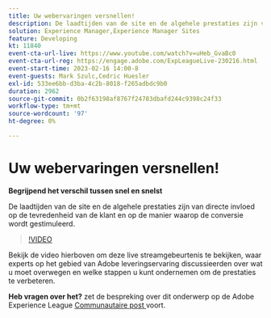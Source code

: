 ```yaml
---
title: Uw webervaringen versnellen!
description: De laadtijden van de site en de algehele prestaties zijn van directe invloed op de tevredenheid van de klant en op de manier waarop de conversie wordt gestimuleerd.
solution: Experience Manager,Experience Manager Sites
feature: Developing
kt: 11840
event-cta-url-live: https://www.youtube.com/watch?v=uHeb_GvaBc0
event-cta-url-reg: https://engage.adobe.com/ExpLeagueLive-230216.html
event-start-time: 2023-02-16 14:00-8
event-guests: Mark Szulc,Cedric Huesler
exl-id: 533ee6bb-d3ba-4c2b-8018-f265adbdc9b0
duration: 2962
source-git-commit: 0b2f63198af8767f24783dbafd244c9398c24f33
workflow-type: tm+mt
source-wordcount: '97'
ht-degree: 0%

---
```


# Uw webervaringen versnellen!

**Begrijpend het verschil tussen snel en snelst**

De laadtijden van de site en de algehele prestaties zijn van directe invloed op de tevredenheid van de klant en op de manier waarop de conversie wordt gestimuleerd.

>[!VIDEO](https://video.tv.adobe.com/v/3414150/?quality=12&learn=on)

Bekijk de video hierboven om deze live streamgebeurtenis te bekijken, waar experts op het gebied van Adobe leveringservaring discussieerden over wat u moet overwegen en welke stappen u kunt ondernemen om de prestaties te verbeteren.

**Heb vragen over het?** zet de bespreking over dit onderwerp op de Adobe Experience League [ Communautaire post ](https://experienceleaguecommunities.adobe.com/t5/adobe-experience-manager/experience-league-live-post-session-discussion-speeding-up-your/m-p/575513#M36836) voort.

